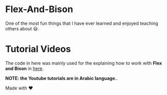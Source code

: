 # Flex-And-Bison
One of the most fun things that I have ever learned and enjoyed teaching others about :smiley:.

# Tutorial Videos
The code in here was mainly used for the explaining how to work with **Flex and Bison** in [here](https://youtu.be/gsdQu1WXmKE).

**NOTE: the Youtube tutorials are in Arabic language.**.


Made with :heart:
